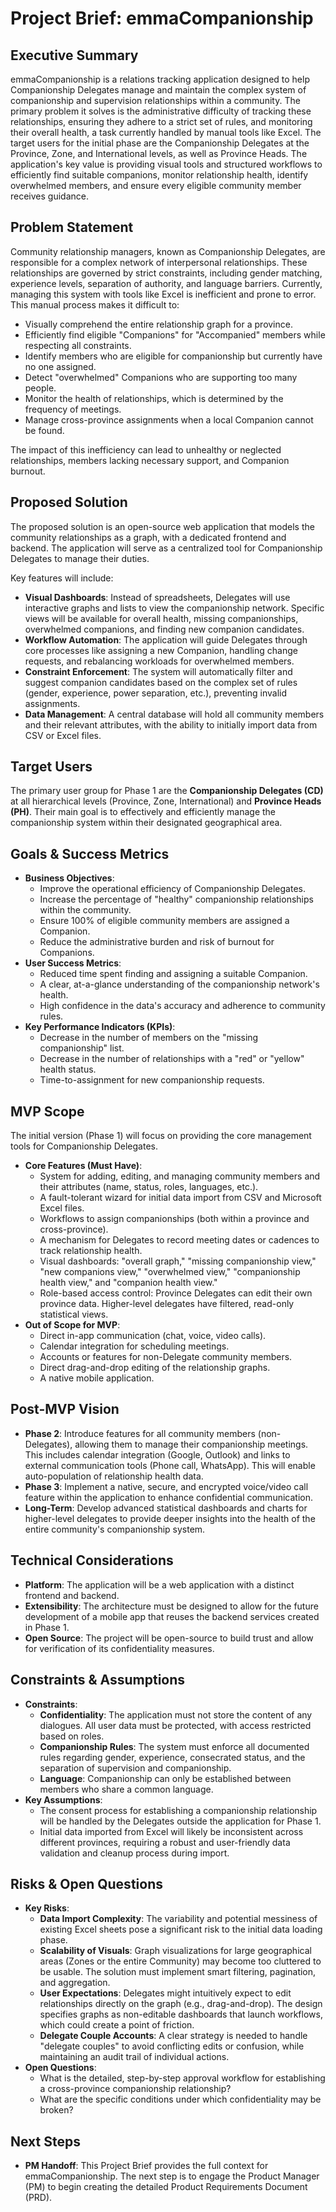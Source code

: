 # Project Brief: emmaCompanionship

## Executive Summary

emmaCompanionship is a relations tracking application designed to help Companionship Delegates manage and maintain the complex system of companionship and supervision relationships within a community. The primary problem it solves is the administrative difficulty of tracking these relationships, ensuring they adhere to a strict set of rules, and monitoring their overall health, a task currently handled by manual tools like Excel. The target users for the initial phase are the Companionship Delegates at the Province, Zone, and International levels, as well as Province Heads. The application's key value is providing visual tools and structured workflows to efficiently find suitable companions, monitor relationship health, identify overwhelmed members, and ensure every eligible community member receives guidance.

## Problem Statement

Community relationship managers, known as Companionship Delegates, are responsible for a complex network of interpersonal relationships. These relationships are governed by strict constraints, including gender matching, experience levels, separation of authority, and language barriers. Currently, managing this system with tools like Excel is inefficient and prone to error. This manual process makes it difficult to:

* Visually comprehend the entire relationship graph for a province.
* Efficiently find eligible "Companions" for "Accompanied" members while respecting all constraints.
* Identify members who are eligible for companionship but currently have no one assigned.
* Detect "overwhelmed" Companions who are supporting too many people.
* Monitor the health of relationships, which is determined by the frequency of meetings.
* Manage cross-province assignments when a local Companion cannot be found.

The impact of this inefficiency can lead to unhealthy or neglected relationships, members lacking necessary support, and Companion burnout.

## Proposed Solution

The proposed solution is an open-source web application that models the community relationships as a graph, with a dedicated frontend and backend. The application will serve as a centralized tool for Companionship Delegates to manage their duties.

Key features will include:

* **Visual Dashboards**: Instead of spreadsheets, Delegates will use interactive graphs and lists to view the companionship network. Specific views will be available for overall health, missing companionships, overwhelmed companions, and finding new companion candidates.
* **Workflow Automation**: The application will guide Delegates through core processes like assigning a new Companion, handling change requests, and rebalancing workloads for overwhelmed members.
* **Constraint Enforcement**: The system will automatically filter and suggest companion candidates based on the complex set of rules (gender, experience, power separation, etc.), preventing invalid assignments.
* **Data Management**: A central database will hold all community members and their relevant attributes, with the ability to initially import data from CSV or Excel files.

## Target Users

The primary user group for Phase 1 are the **Companionship Delegates (CD)** at all hierarchical levels (Province, Zone, International) and **Province Heads (PH)**. Their main goal is to effectively and efficiently manage the companionship system within their designated geographical area.

## Goals & Success Metrics

* **Business Objectives**:
    * Improve the operational efficiency of Companionship Delegates.
    * Increase the percentage of "healthy" companionship relationships within the community.
    * Ensure 100% of eligible community members are assigned a Companion.
    * Reduce the administrative burden and risk of burnout for Companions.
* **User Success Metrics**:
    * Reduced time spent finding and assigning a suitable Companion.
    * A clear, at-a-glance understanding of the companionship network's health.
    * High confidence in the data's accuracy and adherence to community rules.
* **Key Performance Indicators (KPIs)**:
    * Decrease in the number of members on the "missing companionship" list.
    * Decrease in the number of relationships with a "red" or "yellow" health status.
    * Time-to-assignment for new companionship requests.

## MVP Scope

The initial version (Phase 1) will focus on providing the core management tools for Companionship Delegates.

* **Core Features (Must Have)**:
    * System for adding, editing, and managing community members and their attributes (name, status, roles, languages, etc.).
    * A fault-tolerant wizard for initial data import from CSV and Microsoft Excel files.
    * Workflows to assign companionships (both within a province and cross-province).
    * A mechanism for Delegates to record meeting dates or cadences to track relationship health.
    * Visual dashboards: "overall graph," "missing companionship view," "new companions view," "overwhelmed view," "companionship health view," and "companion health view."
    * Role-based access control: Province Delegates can edit their own province data. Higher-level delegates have filtered, read-only statistical views.
* **Out of Scope for MVP**:
    * Direct in-app communication (chat, voice, video calls).
    * Calendar integration for scheduling meetings.
    * Accounts or features for non-Delegate community members.
    * Direct drag-and-drop editing of the relationship graphs.
    * A native mobile application.

## Post-MVP Vision

* **Phase 2**: Introduce features for all community members (non-Delegates), allowing them to manage their companionship meetings. This includes calendar integration (Google, Outlook) and links to external communication tools (Phone call, WhatsApp). This will enable auto-population of relationship health data.
* **Phase 3**: Implement a native, secure, and encrypted voice/video call feature within the application to enhance confidential communication.
* **Long-Term**: Develop advanced statistical dashboards and charts for higher-level delegates to provide deeper insights into the health of the entire community's companionship system.

## Technical Considerations

* **Platform**: The application will be a web application with a distinct frontend and backend.
* **Extensibility**: The architecture must be designed to allow for the future development of a mobile app that reuses the backend services created in Phase 1.
* **Open Source**: The project will be open-source to build trust and allow for verification of its confidentiality measures.

## Constraints & Assumptions

* **Constraints**:
    * **Confidentiality**: The application must not store the content of any dialogues. All user data must be protected, with access restricted based on roles.
    * **Companionship Rules**: The system must enforce all documented rules regarding gender, experience, consecrated status, and the separation of supervision and companionship.
    * **Language**: Companionship can only be established between members who share a common language.
* **Key Assumptions**:
    * The consent process for establishing a companionship relationship will be handled by the Delegates outside the application for Phase 1.
    * Initial data imported from Excel will likely be inconsistent across different provinces, requiring a robust and user-friendly data validation and cleanup process during import.

## Risks & Open Questions

* **Key Risks**:
    * **Data Import Complexity**: The variability and potential messiness of existing Excel sheets pose a significant risk to the initial data loading phase.
    * **Scalability of Visuals**: Graph visualizations for large geographical areas (Zones or the entire Community) may become too cluttered to be usable. The solution must implement smart filtering, pagination, and aggregation.
    * **User Expectations**: Delegates might intuitively expect to edit relationships directly on the graph (e.g., drag-and-drop). The design specifies graphs as non-editable dashboards that launch workflows, which could create a point of friction.
    * **Delegate Couple Accounts**: A clear strategy is needed to handle "delegate couples" to avoid conflicting edits or confusion, while maintaining an audit trail of individual actions.
* **Open Questions**:
    * What is the detailed, step-by-step approval workflow for establishing a cross-province companionship relationship?
    * What are the specific conditions under which confidentiality may be broken?

## Next Steps

* **PM Handoff**: This Project Brief provides the full context for emmaCompanionship. The next step is to engage the Product Manager (PM) to begin creating the detailed Product Requirements Document (PRD).